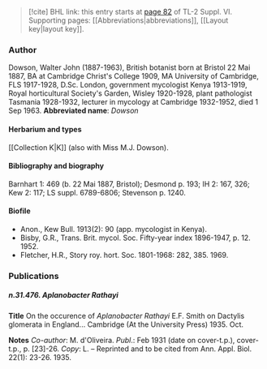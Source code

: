 > [!cite] BHL link: this entry starts at [page 82](https://www.biodiversitylibrary.org/page/33260070) of TL-2 Suppl. VI.
> Supporting pages: [[Abbreviations|abbreviations]], [[Layout key|layout key]].

### Author

Dowson, Walter John (1887-1963), British botanist born at Bristol 22 Mai 1887, BA at Cambridge Christ's College 1909, MA University of Cambridge, FLS 1917-1928, D.Sc. London, government mycologist Kenya 1913-1919, Royal horticultural Society's Garden, Wisley 1920-1928, plant pathologist Tasmania 1928-1932, lecturer in mycology at Cambridge 1932-1952, died 1 Sep 1963. 
**Abbreviated name**: *Dowson*

#### Herbarium and types

[[Collection K|K]] (also with Miss M.J. Dowson).

#### Bibliography and biography

Barnhart 1: 469 (b. 22 Mai 1887, Bristol); Desmond p. 193; IH 2: 167, 326; Kew 2: 117; LS suppl. 6789-6806; Stevenson p. 1240.

#### Biofile

- Anon., Kew Bull. 1913(2): 90 (app. mycologist in Kenya).
- Bisby, G.R., Trans. Brit. mycol. Soc. Fifty-year index 1896-1947, p. 12. 1952.
- Fletcher, H.R., Story roy. hort. Soc. 1801-1968: 282, 385. 1969.

### Publications

##### n.31.476. Aplanobacter Rathayi

**Title**
On the occurence of *Aplanobacter Rathayi* E.F. Smith on Dactylis glomerata in England... Cambridge (At the University Press) 1935. Oct.

**Notes**
*Co-author*: M. d'Oliveira.
*Publ*.: Feb 1931 (date on cover-t.p.), cover-t.p., p. \[23\]-26. *Copy*: L. – Reprinted and to be cited from Ann. Appl. Biol. 22(1): 23-26. 1935.

